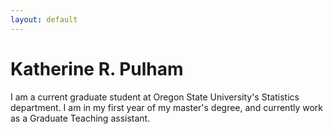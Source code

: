```yaml
---
layout: default
---
```


# Katherine R. Pulham

I am a current graduate student at Oregon State University's Statistics department. I am in my first year of my master's degree, and currently work as a Graduate Teaching assistant. 
